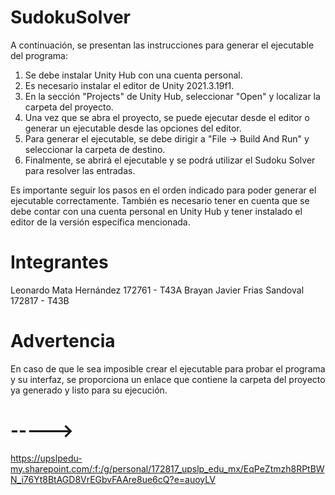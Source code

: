 # SudokuSolver
A continuación, se presentan las instrucciones para generar el ejecutable del programa:
1. Se debe instalar Unity Hub con una cuenta personal.
2. Es necesario instalar el editor de Unity 2021.3.19f1.
3. En la sección "Projects" de Unity Hub, seleccionar "Open" y localizar la carpeta del proyecto.
4. Una vez que se abra el proyecto, se puede ejecutar desde el editor o generar un ejecutable desde las opciones del editor.
5. Para generar el ejecutable, se debe dirigir a "File -> Build And Run" y seleccionar la carpeta de destino.
6. Finalmente, se abrirá el ejecutable y se podrá utilizar el Sudoku Solver para resolver las entradas.

Es importante seguir los pasos en el orden indicado para poder generar el ejecutable correctamente. También es necesario tener en cuenta que se debe contar con una cuenta personal en Unity Hub y tener instalado el editor de la versión específica mencionada.
# Integrantes
Leonardo Mata Hernández         172761 - T43A
Brayan Javier Frias Sandoval    172817 - T43B
# Advertencia
En caso de que le sea imposible crear el ejecutable para probar el programa y su interfaz, se proporciona un enlace que contiene la carpeta del proyecto ya generado y listo para su ejecución.
# -----> 
https://upslpedu-my.sharepoint.com/:f:/g/personal/172817_upslp_edu_mx/EqPeZtmzh8RPtBWN_i76Yt8BtAGD8VrEGbvFAAre8ue6cQ?e=auoyLV